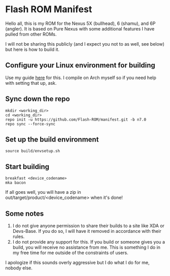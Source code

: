 # Flash ROM Manifest

Hello all, this is my ROM for the Nexus 5X (bullhead), 6 (shamu), and 6P (angler). It is based on Pure Nexus with some additional features I have pulled from other ROMs.

I will not be sharing this publicly (and I expect you not to as well, see below) but here is how to build it.

## Configure your Linux environment for building

Use my guide [here](https://github.com/nathanchance/Android-Tools/blob/master/Guides/Building_AOSP.txt) for this. I compile on Arch myself so if you need help with setting that up, ask.

## Sync down the repo

```
mkdir <working_dir>
cd <working_dir>
repo init -u https://github.com/Flash-ROM/manifest.git -b n7.0
repo sync --force-sync
```

## Set up the build environment 

```
source build/envsetup.sh
```

## Start building 

```
breakfast <device_codename>
mka bacon
```
If all goes well, you will have a zip in out/target/product/<device_codename> when it's done!

## Some notes

1. I do not give anyone permission to share their builds to a site like XDA or Devs-Base. If you do so, I will have it removed in accordance with their rules.
2. I do not provide any support for this. If you build or someone gives you a build, you will receive no assistance from me. This is something I do in my free time for me outside of the constraints of users.

I apologize if this sounds overly aggressive but I do what I do for me, nobody else.
